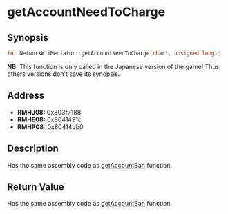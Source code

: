 # getAccountNeedToCharge



Synopsis
--------
```C++
int NetworkWiiMediator::getAccountNeedToCharge(char*, unsigned long);
```

**NB:** This function is only called in the Japanese version of the game!
Thus, others versions don't save its synopsis.



Address
-------
 * __RMHJ08:__ 0x803f7188
 * __RMHE08:__ 0x8041491c
 * __RMHP08:__ 0x80414db0



Description
-----------
Has the same assembly code as [getAccountBan](https://github.com/sepalani/MHTrIDA/blob/master/server/doc/NetworkWiiMediator/getAccountBan.md) function.



Return Value
------------
Has the same assembly code as [getAccountBan](https://github.com/sepalani/MHTrIDA/blob/master/server/doc/NetworkWiiMediator/getAccountBan.md) function.


